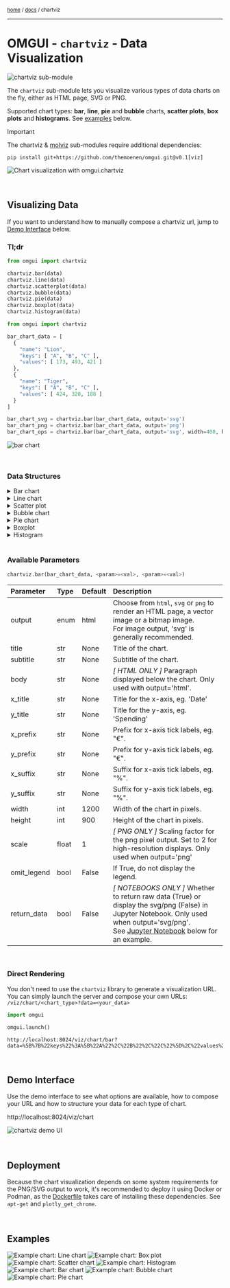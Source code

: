 <sub>[home](../README.md) / [docs](readme.md) / chartviz</sub>

---

<!-- <sub>[&larr; BACK](readme.md)</sub> -->

# OMGUI - `chartviz` - Data Visualization

![chartviz sub-module](https://img.shields.io/badge/sub--module-omgui.chartviz-yellow)

The `chartviz` sub-module lets you visualize various types of data charts on the fly, either as HTML page, SVG or PNG.

Supported chart types: **bar**, **line**, **pie** and **bubble** charts, **scatter plots**, **box plots** and **histograms**. See [examples](#examples) below.

> [!IMPORTANT]
> The chartviz & [molviz](molviz.md) sub-modules require additional dependencies:
>
> ```shell
> pip install git+https://github.com/themoenen/omgui.git@v0.1[viz]
> ```

![Chart visualization with omgui.chartviz](assets/chart-preview.svg)

<br>

## Visualizing Data

If you want to understand how to manually compose a chartviz url, jump to [Demo Interface](#demo-interface) below.

### Tl;dr

```python
from omgui import chartviz

chartviz.bar(data)
chartviz.line(data)
chartviz.scatterplot(data)
chartviz.bubble(data)
chartviz.pie(data)
chartviz.boxplot(data)
chartviz.histogram(data)
```

```python
from omgui import chartviz

bar_chart_data = [
  {
    "name": "Lion",
    "keys": [ "A", "B", "C" ],
    "values": [ 173, 493, 421 ]
  },
  {
    "name": "Tiger",
    "keys": [ "A", "B", "C" ],
    "values": [ 424, 320, 188 ]
  }
]

bar_chart_svg = chartviz.bar(bar_chart_data, output='svg')
bar_chart_png = chartviz.bar(bar_chart_data, output='png')
bar_chart_ops = chartviz.bar(bar_chart_data, output='svg', width=400, height=300)
```

![bar chart](assets/chartviz-tldr.svg)

<br>

### Data Structures

<!-- Bar chart -->
<details>
<summary>Bar chart</summary>

```
# Data structure for bar charts:

[
  {
    "name": "Lion",
    "keys": [ "A", "B", "C" ],
    "values": [ 173, 493, 421 ]
  },
  {
    "name": "Tiger",
    "keys": [ "A", "B", "C" ],
    "values": [ 424, 320, 188 ]
  }
]
```

</details>

<!-- Line chart -->
<details>
<summary>Line chart</summary>

```
# Data structure for line charts:

[
  {
    "name": "Lion",
    "x": [ "2025-10-02", "2025-10-03", "2025-10-04" ],
    "y": [ 104, 168, 219 ]
  },
  {
    "name": "Tiger",
    "x": [ "2025-10-02", "2025-10-03", "2025-10-04" ],
    "y": [ 135, 165, 369 ]
  }
]
```

</details>

<!-- Scatter plot -->
<details>
<summary>Scatter plot</summary>

```
# Data structure for scatter plots:

[
  {
    "name": "Monkey",
    "x": [ 186, 642, 480 ],
    "y": [ 185, 383, 100 ]
  },
  {
    "name": "Wolf",
    "x": [ 280, 194, 450 ],
    "y": [ 117, 522, 233 ]
  }
]
```

</details>

<!-- Bubble chart -->
<details>
<summary>Bubble chart</summary>

```
# Data structure for bubble charts:

[
  {
    "name": "Elephant",
    "x": [ 250, 714, 896 ],
    "y": [ 989, 338, 251 ],
    "size": [ 63, 10, 26 ]
  },
  {
    "name": "Zebra",
    "x": [ 175, 541, 864 ],
    "y": [ 103, 734, 247 ],
    "size": [ 36, 56, 14 ]
  }
]
```

</details>

<!-- Pie chart -->
<details>
<summary>Pie chart</summary>

```
# Data structure for pie charts:

[
  {
    "labels": [ "Lion", "Tiger", "Elephant" ],
    "values": [ 800, 200, 300 ],
  }
]
```

</details>

<!-- Boxplot -->
<details>
<summary>Boxplot</summary>

```
# Data structure for basic boxplots:

[
  {
    "name": "Lion",
    "data": [ 953, 146, 137 ]
  },
  {
    "name": "Tiger",
    "data": [ 672, 723, 629 ]
  }
]
```

```
# Data structure for grouped boxplots:
[
  {
    "name": "Tiger",
    "data": [ 376, 247, 986, 221 ],
    "groups": [ "A", "A", "B", "B" ]
  },
  {
    "name": "Elephant",
    "data": [ 678, 802, 576, 384 ],
    "groups": [ "A", "A", "B", "B" ]
  },
  {
    "name": "Giraffe",
    "data": [ 589, 137, 823, 472 ],
    "groups": [ "A", "A", "B", "B" ]
  }
]
```

</details>

<!-- Histograms -->
<details>
<summary>Histogram</summary>

```
# Data structure for histograms:

[
  {
    "name": "Lion",
    "values": [ 730, 679, 996 ]
  },
  {
    "name": "Tiger",
    "values": [ 162, 281, 771 ]
  }
]
```

</details>

<br>

### Available Parameters

```python
chartviz.bar(bar_chart_data, <param>=<val>, <param>=<val>)
```

| Parameter   | Type  | Default | Description                                                                                                                                                                                                    |
| :---------- | :---- | :------ | :------------------------------------------------------------------------------------------------------------------------------------------------------------------------------------------------------------- |
| output      | enum  | html    | Choose from `html`, `svg` or `png` to render an HTML page, a vector image or a bitmap image.<br>For image output, 'svg' is generally recommended.                                                              |
| title       | str   | None    | Title of the chart.                                                                                                                                                                                            |
| subtitle    | str   | None    | Subtitle of the chart.                                                                                                                                                                                         |
| body        | str   | None    | _[ HTML ONLY ]_ Paragraph displayed below the chart. Only used with output='html'.                                                                                                                             |
| x_title     | str   | None    | Title for the x-axis, eg. 'Date'                                                                                                                                                                               |
| y_title     | str   | None    | Title for the y-axis, eg. 'Spending'                                                                                                                                                                           |
| x_prefix    | str   | None    | Prefix for x-axis tick labels, eg. "€".                                                                                                                                                                        |
| y_prefix    | str   | None    | Prefix for y-axis tick labels, eg. "€".                                                                                                                                                                        |
| x_suffix    | str   | None    | Suffix for x-axis tick labels, eg. "%".                                                                                                                                                                        |
| y_suffix    | str   | None    | Suffix for y-axis tick labels, eg. "%".                                                                                                                                                                        |
| width       | int   | 1200    | Width of the chart in pixels.                                                                                                                                                                                  |
| height      | int   | 900     | Height of the chart in pixels.                                                                                                                                                                                 |
| scale       | float | 1       | _[ PNG ONLY ]_ Scaling factor for the png pixel output. Set to 2 for high-resolution displays. Only used when output='png'                                                                                     |
| omit_legend | bool  | False   | If True, do not display the legend.                                                                                                                                                                            |
| return_data | bool  | False   | _[ NOTEBOOKS ONLY ]_ Whether to return raw data (True) or display the svg/png (False) in Jupyter Notebook. Only used when output='svg/png'.<br>See [Jupyter Notebook](#jupyter-notebook) below for an example. |

<br>

### Direct Rendering

You don't need to use the `chartviz` library to generate a visualization URL.  
You can simply launch the server and compose your own URLs: `/viz/chart/<chart_type>?data=<your_data>`

```python
import omgui

omgui.launch()
```

```text
http://localhost:8024/viz/chart/bar?data=%5B%7B%22keys%22%3A%5B%22A%22%2C%22B%22%2C%22C%22%5D%2C%22values%22%3A%5B73%2C93%2C21%5D%2C%22name%22%3A%22Lion%22%7D%2C%7B%22keys%22%3A%5B%22A%22%2C%22B%22%2C%22C%22%5D%2C%22values%22%3A%5B24%2C20%2C88%5D%2C%22name%22%3A%22Tiger%22%7D%5D&width=400&height=300&output=svg
```

<br>

## Demo Interface

Use the demo interface to see what options are available, how to compose your URL and how to structure your data for each type of chart.

http://localhost:8024/viz/chart

![chartviz demo UI](assets/chartviz-demo-ui.png)

<br>

## Deployment

Because the chart visualization depends on some system requirements for the PNG/SVG output to work, it's recommended to deploy it using Docker or Podman, as the [Dockerfile](Dockerfile) takes care of installing these dependencies. See `apt-get` and `plotly_get_chrome`.

<br>

## Examples

![Example chart: Line chart](assets/chart-example-line.svg)
![Example chart: Box plot](assets/chart-example-box-plot.svg)
![Example chart: Scatter chart](assets/chart-example-scatter-plot.svg)
![Example chart: Histogram](assets/chart-example-histogram.svg)
![Example chart: Bar chart](assets/chart-example-bar.svg)
![Example chart: Bubble chart](assets/chart-example-bubble.svg)
![Example chart: Pie chart](assets/chart-example-pie.svg)

<!--
```python
from omgui import chartviz

groups = ["Group A", "Group B", "Group C"]
data = [
    {
        "keys": groups,
        "name": "Flamingo",
        "data": [ 56, 79, 10 ]
    },
    {
        "keys": groups,
        "name": "Possum",
        "data": [ 81, 10, 50 ]
    },
    {
        "keys": groups,
        "name": "Shrew",
        "data": [ 99, 20, 45 ]
    }
]

chartviz.boxplot(data)
```
-->
